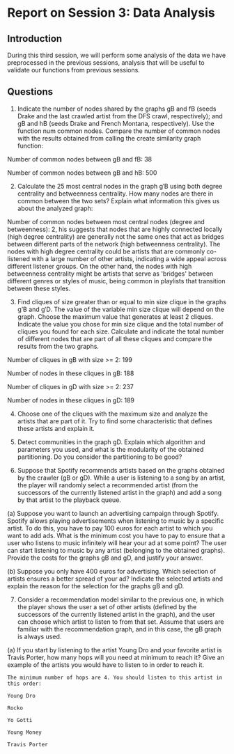 # Report on Session 3: Data Analysis

## Introduction
During this third session, we will perform some analysis of the data we have preprocessed in  the previous sessions, analysis that will be useful to validate our functions from previous sessions.

## Questions

1. Indicate the number of nodes shared by the graphs gB and fB (seeds Drake and the last crawled artist from the DFS crawl, respectively); and gB and hB (seeds Drake and French Montana, respectively). Use the function num common nodes. Compare the number of common nodes with the results obtained from calling the create similarity graph function:


  Number of common nodes between gB and fB: 38

  Number of common nodes between gB and hB: 500


2. Calculate the 25 most central nodes in the graph g′B using both degree centrality and betweenness centrality. How many nodes are there in common between the two sets? Explain what information this gives us about the analyzed graph:


  Number of common nodes between most central nodes (degree and betweenness): 2, his suggests that nodes that are highly connected locally (high degree centrality) are generally not the same ones that act as bridges between different parts of the network (high betweenness centrality). The nodes with high degree centrality could be artists that are commonly co-listened with a large number of other artists, indicating a wide appeal across different listener groups. On the other hand, the nodes with high betweenness centrality might be artists that serve as 'bridges' between different genres or styles of music, being common in playlists that transition between these styles.


3. Find cliques of size greater than or equal to min size clique in the graphs g’B and g′D. The value of the variable min size clique will depend on the graph. Choose the maximum value that generates at least 2 cliques. Indicate the value you chose for min size clique and the total number of cliques you found for each size. Calculate and indicate the total number of different nodes that are part of all these cliques and compare the results from the two graphs.

  Number of cliques in gB with size >= 2: 199

  Number of nodes in these cliques in gB: 188

  Number of cliques in gD with size >= 2: 237

  Number of nodes in these cliques in gD: 189

4. Choose one of the cliques with the maximum size and analyze the artists that are part of it. Try to find some characteristic that defines these artists and explain it.


5. Detect communities in the graph gD. Explain which algorithm and parameters you used, and what is the modularity of the obtained partitioning. Do you consider the partitioning to be good?


6. Suppose that Spotify recommends artists based on the graphs obtained by the crawler (gB or gD). While a user is listening to a song by an artist, the player will randomly select a recommended artist (from the successors of the currently listened artist in the graph) and add a song by that artist to the playback queue.

(a) Suppose you want to launch an advertising campaign through Spotify. Spotify
allows playing advertisements when listening to music by a specific artist. To do this, you have to pay 100 euros for each artist to which you want to add ads. What is the minimum cost you have to pay to ensure that a user who listens to music infinitely will hear your ad at some point? The user can start listening to music by any artist (belonging to the obtained graphs). Provide the costs for the graphs gB and gD, and justify your answer.

(b) Suppose you only have 400 euros for advertising. Which selection of artists ensures a better spread of your ad? Indicate the selected artists and explain the reason for the selection for the graphs gB and gD.

7. Consider a recommendation model similar to the previous one, in which the player shows the user a set of other artists (defined by the successors of the currently listened artist in the graph), and the user can choose which artist to listen to from that set. Assume that users are familiar with the recommendation graph, and in this case, the gB graph is always used.

(a) If you start by listening to the artist Young Dro and your favorite artist is Travis Porter, how many hops will you need at minimum to reach it? Give an example of the artists you would have to listen to in order to reach it.

    The minimum number of hops are 4. You should listen to this artist in this order:
    
    Young Dro
    
    Rocko
    
    Yo Gotti
    
    Young Money
    
    Travis Porter
    
